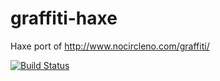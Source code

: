 graffiti-haxe
=============

Haxe port of http://www.nocircleno.com/graffiti/

[![Build Status](https://travis-ci.org/haxe-community/graffiti-haxe.png?branch=master)](https://travis-ci.org/haxe-community/graffiti-haxe)